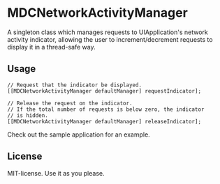 # MDCNetworkActivityManager

A singleton class which manages requests to UIApplication's
network activity indicator, allowing the user to increment/decrement
requests to display it in a thread-safe way.

## Usage

    // Request that the indicator be displayed.
    [[MDCNetworkActivityManager defaultManager] requestIndicator];

    // Release the request on the indicator.
    // If the total number of requests is below zero, the indicator
    // is hidden.
    [[MDCNetworkActivityManager defaultManager] releaseIndicator];

Check out the sample application for an example.

## License

MIT-license. Use it as you please.
